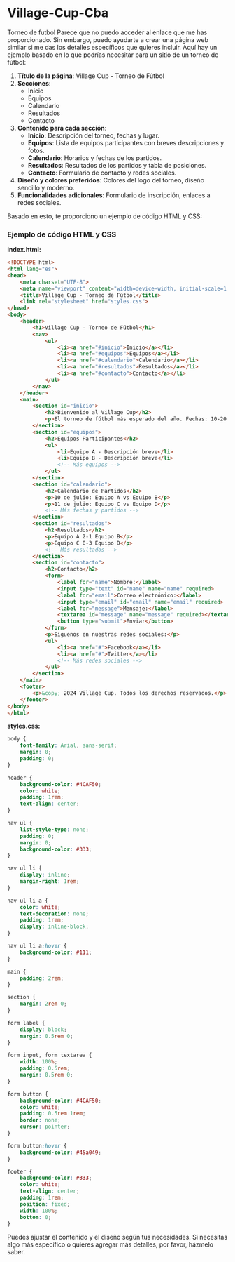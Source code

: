 # Village-Cup-Cba
Torneo de futbol
Parece que no puedo acceder al enlace que me has proporcionado. Sin embargo, puedo ayudarte a crear una página web similar si me das los detalles específicos que quieres incluir. Aquí hay un ejemplo basado en lo que podrías necesitar para un sitio de un torneo de fútbol:

1. **Título de la página**: Village Cup - Torneo de Fútbol
2. **Secciones**:
    - Inicio
    - Equipos
    - Calendario
    - Resultados
    - Contacto
3. **Contenido para cada sección**:
    - **Inicio**: Descripción del torneo, fechas y lugar.
    - **Equipos**: Lista de equipos participantes con breves descripciones y fotos.
    - **Calendario**: Horarios y fechas de los partidos.
    - **Resultados**: Resultados de los partidos y tabla de posiciones.
    - **Contacto**: Formulario de contacto y redes sociales.
4. **Diseño y colores preferidos**: Colores del logo del torneo, diseño sencillo y moderno.
5. **Funcionalidades adicionales**: Formulario de inscripción, enlaces a redes sociales.

Basado en esto, te proporciono un ejemplo de código HTML y CSS:

### Ejemplo de código HTML y CSS

**index.html:**
```html
<!DOCTYPE html>
<html lang="es">
<head>
    <meta charset="UTF-8">
    <meta name="viewport" content="width=device-width, initial-scale=1.0">
    <title>Village Cup - Torneo de Fútbol</title>
    <link rel="stylesheet" href="styles.css">
</head>
<body>
    <header>
        <h1>Village Cup - Torneo de Fútbol</h1>
        <nav>
            <ul>
                <li><a href="#inicio">Inicio</a></li>
                <li><a href="#equipos">Equipos</a></li>
                <li><a href="#calendario">Calendario</a></li>
                <li><a href="#resultados">Resultados</a></li>
                <li><a href="#contacto">Contacto</a></li>
            </ul>
        </nav>
    </header>
    <main>
        <section id="inicio">
            <h2>Bienvenido al Village Cup</h2>
            <p>El torneo de fútbol más esperado del año. Fechas: 10-20 de julio. Lugar: Estadio Central.</p>
        </section>
        <section id="equipos">
            <h2>Equipos Participantes</h2>
            <ul>
                <li>Equipo A - Descripción breve</li>
                <li>Equipo B - Descripción breve</li>
                <!-- Más equipos -->
            </ul>
        </section>
        <section id="calendario">
            <h2>Calendario de Partidos</h2>
            <p>10 de julio: Equipo A vs Equipo B</p>
            <p>11 de julio: Equipo C vs Equipo D</p>
            <!-- Más fechas y partidos -->
        </section>
        <section id="resultados">
            <h2>Resultados</h2>
            <p>Equipo A 2-1 Equipo B</p>
            <p>Equipo C 0-3 Equipo D</p>
            <!-- Más resultados -->
        </section>
        <section id="contacto">
            <h2>Contacto</h2>
            <form>
                <label for="name">Nombre:</label>
                <input type="text" id="name" name="name" required>
                <label for="email">Correo electrónico:</label>
                <input type="email" id="email" name="email" required>
                <label for="message">Mensaje:</label>
                <textarea id="message" name="message" required></textarea>
                <button type="submit">Enviar</button>
            </form>
            <p>Síguenos en nuestras redes sociales:</p>
            <ul>
                <li><a href="#">Facebook</a></li>
                <li><a href="#">Twitter</a></li>
                <!-- Más redes sociales -->
            </ul>
        </section>
    </main>
    <footer>
        <p>&copy; 2024 Village Cup. Todos los derechos reservados.</p>
    </footer>
</body>
</html>
```

**styles.css:**
```css
body {
    font-family: Arial, sans-serif;
    margin: 0;
    padding: 0;
}

header {
    background-color: #4CAF50;
    color: white;
    padding: 1rem;
    text-align: center;
}

nav ul {
    list-style-type: none;
    padding: 0;
    margin: 0;
    background-color: #333;
}

nav ul li {
    display: inline;
    margin-right: 1rem;
}

nav ul li a {
    color: white;
    text-decoration: none;
    padding: 1rem;
    display: inline-block;
}

nav ul li a:hover {
    background-color: #111;
}

main {
    padding: 2rem;
}

section {
    margin: 2rem 0;
}

form label {
    display: block;
    margin: 0.5rem 0;
}

form input, form textarea {
    width: 100%;
    padding: 0.5rem;
    margin: 0.5rem 0;
}

form button {
    background-color: #4CAF50;
    color: white;
    padding: 0.5rem 1rem;
    border: none;
    cursor: pointer;
}

form button:hover {
    background-color: #45a049;
}

footer {
    background-color: #333;
    color: white;
    text-align: center;
    padding: 1rem;
    position: fixed;
    width: 100%;
    bottom: 0;
}
```

Puedes ajustar el contenido y el diseño según tus necesidades. Si necesitas algo más específico o quieres agregar más detalles, por favor, házmelo saber.
